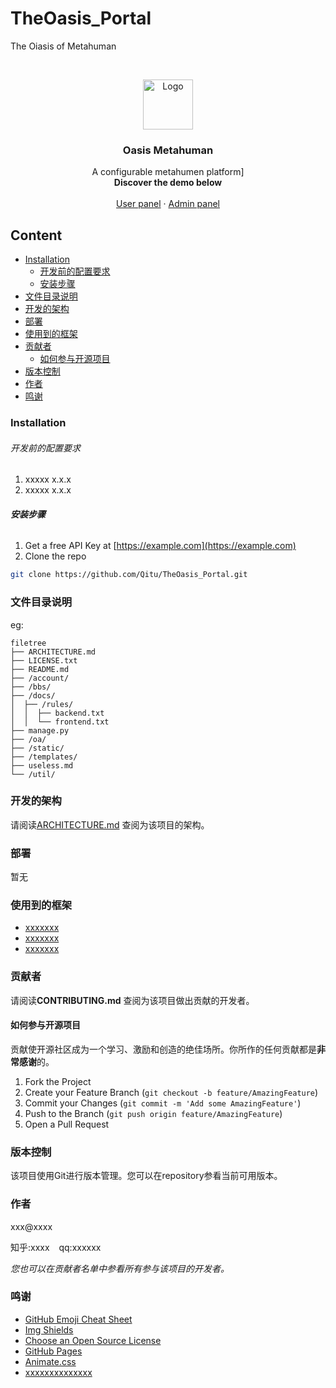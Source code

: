 # TheOasis_Portal

The Oiasis of Metahuman

<!-- PROJECT LOGO -->
<br />

<p align="center">
  <a href="https://github.com/Qitu/TheOasis_Portal/">
    <img src="images/logo.png" alt="Logo" width="80" height="80">
  </a>

  <h3 align="center">Oasis Metahuman</h3>
  <p align="center">
    A configurable metahumen platform]
    <br />
    <strong>Discover the demo below</strong>
    <br />
    <br />
    <a href="https://github.com/Qitu/TheOasis_Portal">User panel</a>
    ·
    <a href="https://github.com/Qitu/TheOasis_Portal/issues">Admin panel</a>
  </p>

</p>



 
## Content

- [Installation](#Installation)
  - [开发前的配置要求](#开发前的配置要求)
  - [安装步骤](#安装步骤)
- [文件目录说明](#文件目录说明)
- [开发的架构](#开发的架构)
- [部署](#部署)
- [使用到的框架](#使用到的框架)
- [贡献者](#贡献者)
  - [如何参与开源项目](#如何参与开源项目)
- [版本控制](#版本控制)
- [作者](#作者)
- [鸣谢](#鸣谢)

### Installation



###### 开发前的配置要求

1. xxxxx x.x.x
2. xxxxx x.x.x

###### **安装步骤**

1. Get a free API Key at [https://example.com](https://example.com)
2. Clone the repo

```sh
git clone https://github.com/Qitu/TheOasis_Portal.git
```

### 文件目录说明
eg:

```
filetree 
├── ARCHITECTURE.md
├── LICENSE.txt
├── README.md
├── /account/
├── /bbs/
├── /docs/
│  ├── /rules/
│  │  ├── backend.txt
│  │  └── frontend.txt
├── manage.py
├── /oa/
├── /static/
├── /templates/
├── useless.md
└── /util/

```





### 开发的架构 

请阅读[ARCHITECTURE.md](https://github.com/Qitu/TheOasis_Portal/blob/master/ARCHITECTURE.md) 查阅为该项目的架构。

### 部署

暂无

### 使用到的框架

- [xxxxxxx](https://getbootstrap.com)
- [xxxxxxx](https://jquery.com)
- [xxxxxxx](https://laravel.com)

### 贡献者

请阅读**CONTRIBUTING.md** 查阅为该项目做出贡献的开发者。

#### 如何参与开源项目

贡献使开源社区成为一个学习、激励和创造的绝佳场所。你所作的任何贡献都是**非常感谢**的。


1. Fork the Project
2. Create your Feature Branch (`git checkout -b feature/AmazingFeature`)
3. Commit your Changes (`git commit -m 'Add some AmazingFeature'`)
4. Push to the Branch (`git push origin feature/AmazingFeature`)
5. Open a Pull Request



### 版本控制

该项目使用Git进行版本管理。您可以在repository参看当前可用版本。

### 作者

xxx@xxxx

知乎:xxxx  &ensp; qq:xxxxxx    

 *您也可以在贡献者名单中参看所有参与该项目的开发者。*

### 鸣谢


- [GitHub Emoji Cheat Sheet](https://www.webpagefx.com/tools/emoji-cheat-sheet)
- [Img Shields](https://shields.io)
- [Choose an Open Source License](https://choosealicense.com)
- [GitHub Pages](https://pages.github.com)
- [Animate.css](https://daneden.github.io/animate.css)
- [xxxxxxxxxxxxxx](https://connoratherton.com/loaders)

<!-- links -->
[your-project-path]:Qitu/TheOasis_Portal
[contributors-shield]: https://img.shields.io/github/contributors/Qitu/TheOasis_Portal.svg?style=flat-square
[contributors-url]: https://github.com/Qitu/TheOasis_Portal/graphs/contributors
[forks-shield]: https://img.shields.io/github/forks/Qitu/TheOasis_Portal.svg?style=flat-square
[forks-url]: https://github.com/Qitu/TheOasis_Portal/network/members
[stars-shield]: https://img.shields.io/github/stars/Qitu/TheOasis_Portal.svg?style=flat-square
[stars-url]: https://github.com/Qitu/TheOasis_Portal/stargazers
[issues-shield]: https://img.shields.io/github/issues/Qitu/TheOasis_Portal.svg?style=flat-square
[issues-url]: https://img.shields.io/github/issues/Qitu/TheOasis_Portal.svg
[license-shield]: https://img.shields.io/github/license/Qitu/TheOasis_Portal.svg?style=flat-square
[license-url]: https://github.com/Qitu/TheOasis_Portal/blob/master/LICENSE.txt
[linkedin-shield]: https://img.shields.io/badge/-LinkedIn-black.svg?style=flat-square&logo=linkedin&colorB=555
[linkedin-url]: https://linkedin.com/in/shaojintian



